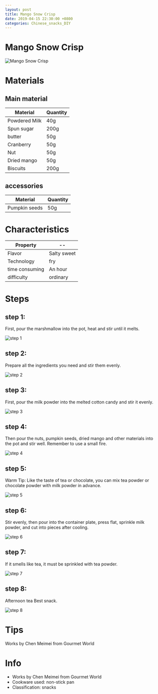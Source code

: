 ```yaml
---
layout: post
title: Mango Snow Crisp
date: 2019-04-15 22:30:00 +0800
categories: Chinese_snacks_DIY
---
```


# Mango Snow Crisp

![Mango Snow Crisp]({{site.baseurl}}/img/416345/416345.jpg)

# Materials


## Main material

Material|Quantity
--|--
Powdered Milk|40g
Spun sugar|200g
butter|50g
Cranberry|50g
Nut|50g
Dried mango|50g
Biscuits|200g

## accessories

Material|Quantity
--|--
Pumpkin seeds|50g

# Characteristics

Property|--
--|--
Flavor|Salty sweet
Technology|fry
time consuming|An hour
difficulty|ordinary

# Steps

## step 1:

First, pour the marshmallow into the pot, heat and stir until it melts.

![step 1]({{site.baseurl}}/img/416345/1.jpg)

## step 2:

Prepare all the ingredients you need and stir them evenly.

![step 2]({{site.baseurl}}/img/416345/2.jpg)

## step 3:

First, pour the milk powder into the melted cotton candy and stir it evenly.

![step 3]({{site.baseurl}}/img/416345/3.jpg)

## step 4:

Then pour the nuts, pumpkin seeds, dried mango and other materials into the pot and stir well. Remember to use a small fire.

![step 4]({{site.baseurl}}/img/416345/4.jpg)

## step 5:

Warm Tip: Like the taste of tea or chocolate, you can mix tea powder or chocolate powder with milk powder in advance.

![step 5]({{site.baseurl}}/img/416345/5.jpg)

## step 6:

Stir evenly, then pour into the container plate, press flat, sprinkle milk powder, and cut into pieces after cooling.

![step 6]({{site.baseurl}}/img/416345/6.jpg)

## step 7:

If it smells like tea, it must be sprinkled with tea powder.

![step 7]({{site.baseurl}}/img/416345/7.jpg)

## step 8:

Afternoon tea Best snack.

![step 8]({{site.baseurl}}/img/416345/8.jpg)

# Tips

Works by Chen Meimei from Gourmet World

# Info

- Works by Chen Meimei from Gourmet World
- Cookware used: non-stick pan
- Classification: snacks